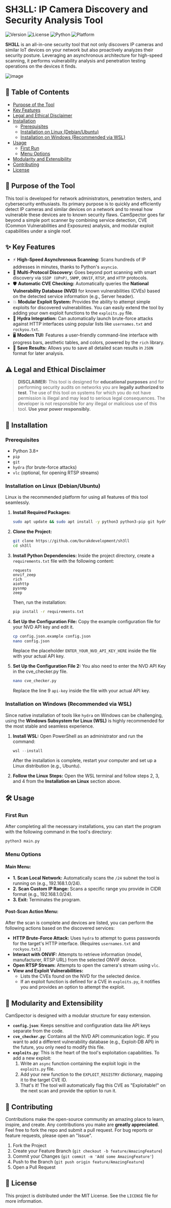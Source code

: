# SH3LL: IP Camera Discovery and Security Analysis Tool

![Version](https://img.shields.io/badge/version-v2.0-blue.svg) ![License](https://img.shields.io/badge/license-MIT-green.svg) ![Python](https://img.shields.io/badge/python-3.8+-brightgreen.svg) ![Platform](https://img.shields.io/badge/platform-Linux%20|%20Windows%20(WSL)-orange.svg)

**SH3LL** is an all-in-one security tool that not only discovers IP cameras and similar IoT devices on your network but also proactively analyzes their security posture. Leveraging an asynchronous architecture for high-speed scanning, it performs vulnerability analysis and penetration testing operations on the devices it finds.

![image](https://github.com/user-attachments/assets/81cebc3e-7cb6-44d9-9414-79e051cb2ae9)

## 📑 Table of Contents
- [Purpose of the Tool](#-purpose-of-the-tool)
- [Key Features](#-key-features)
- [Legal and Ethical Disclaimer](#️-legal-and-ethical-disclaimer)
- [Installation](#-installation)
  - [Prerequisites](#prerequisites)
  - [Installation on Linux (Debian/Ubuntu)](#installation-on-linux-debianubuntu)
  - [Installation on Windows (Recommended via WSL)](#installation-on-windows-recommended-via-wsl)
- [Usage](#️-usage)
  - [First Run](#first-run)
  - [Menu Options](#menu-options)
- [Modularity and Extensibility](#-modularity-and-extensibility)
- [Contributing](#-contributing)
- [License](#-license)

## 🎯 Purpose of the Tool
This tool is developed for network administrators, penetration testers, and cybersecurity enthusiasts. Its primary purpose is to quickly and efficiently detect IP cameras and similar devices on a network and to reveal how vulnerable these devices are to known security flaws. CamSpector goes far beyond a simple port scanner by combining service detection, CVE (Common Vulnerabilities and Exposures) analysis, and modular exploit capabilities under a single roof.

## ✨ Key Features
-   ⚡ **High-Speed Asynchronous Scanning:** Scans hundreds of IP addresses in minutes, thanks to Python's `asyncio`.
-   📡 **Multi-Protocol Discovery:** Goes beyond port scanning with smart discovery via `SSDP (UPnP)`, `SNMP`, `ONVIF`, `RTSP`, and `HTTP` protocols.
-   🛡️ **Automatic CVE Checking:** Automatically queries the **National Vulnerability Database (NVD)** for known vulnerabilities (CVEs) based on the detected service information (e.g., Server header).
-   💥 **Modular Exploit System:** Provides the ability to attempt simple exploits for discovered vulnerabilities. You can easily extend the tool by adding your own exploit functions to the `exploits.py` file.
-   🔐 **Hydra Integration:** Can automatically launch brute-force attacks against HTTP interfaces using popular lists like `usernames.txt` and `rockyou.txt`.
-   🖥️ **Modern TUI:** Features a user-friendly command-line interface with progress bars, aesthetic tables, and colors, powered by the `rich` library.
-   💾 **Save Results:** Allows you to save all detailed scan results in `JSON` format for later analysis.

## ⚠️ Legal and Ethical Disclaimer
> **DISCLAIMER:** This tool is designed for **educational purposes** and for performing security audits on networks you are **legally authorized to test**. The use of this tool on systems for which you do not have permission is illegal and may lead to serious legal consequences. The developer is not responsible for any illegal or malicious use of this tool. **Use your power responsibly.**

## 🚀 Installation
### Prerequisites
- Python 3.8+
- `pip`
- `git`
- `hydra` (for brute-force attacks)
- `vlc` (optional, for opening RTSP streams)

### Installation on Linux (Debian/Ubuntu)
Linux is the recommended platform for using all features of this tool seamlessly.

1.  **Install Required Packages:**
    ```bash
    sudo apt update && sudo apt install -y python3 python3-pip git hydra vlc
    ```

2.  **Clone the Project:**
    ```bash
    git clone https://github.com/burakdevelopment/sh3ll
    cd sh3ll
    ```

3.  **Install Python Dependencies:**
    Inside the project directory, create a `requirements.txt` file with the following content:
    ```
    requests
    onvif_zeep
    rich
    aiohttp
    pysnmp
    zeep
    ```
    Then, run the installation:
    ```bash
    pip install -r requirements.txt
    ```

4.  **Set Up the Configuration File:**
    Copy the example configuration file for your NVD API key and edit it.
    ```bash
    cp config.json.example config.json
    nano config.json
    ```
    Replace the placeholder `ENTER_YOUR_NVD_API_KEY_HERE` inside the file with your actual API key.

5.  **Set Up the Configuration File 2:**
    You also need to enter the NVD API Key in the cve_checker.py file.
    ```bash
    nano cve_checker.py
    ```
    Replace the line 9 `api-key` inside the file with your actual API key.

### Installation on Windows (Recommended via WSL)
Since native installation of tools like `hydra` on Windows can be challenging, using the **Windows Subsystem for Linux (WSL)** is highly recommended for the most stable and seamless experience.

1.  **Install WSL:**
    Open PowerShell as an administrator and run the command:
    ```powershell
    wsl --install
    ```
    After the installation is complete, restart your computer and set up a Linux distribution (e.g., Ubuntu).

2.  **Follow the Linux Steps:**
    Open the WSL terminal and follow steps 2, 3, and 4 from the **Installation on Linux** section above.

## 🛠️ Usage
### First Run
After completing all the necessary installations, you can start the program with the following command in the tool's directory:
```bash
python3 main.py
```

### Menu Options
#### Main Menu:
- **1. Scan Local Network:** Automatically scans the `/24` subnet the tool is running on (e.g., 192.168.1.0/24).
- **2. Scan Custom IP Range:** Scans a specific range you provide in CIDR format (e.g., 192.168.1.0/24).
- **3. Exit:** Terminates the program.

#### Post-Scan Action Menu:
After the scan is complete and devices are listed, you can perform the following actions based on the discovered services:
- **HTTP Brute-Force Attack:** Uses `hydra` to attempt to guess passwords for the target's HTTP interface. (Requires `usernames.txt` and `rockyou.txt`.)
- **Interact with ONVIF:** Attempts to retrieve information (model, manufacturer, RTSP URL) from the selected ONVIF device.
- **Open RTSP Stream:** Attempts to open the camera's stream using `vlc`.
- **View and Exploit Vulnerabilities:**
  - Lists the CVEs found on the NVD for the selected device.
  - If an exploit function is defined for a CVE in `exploits.py`, it notifies you and provides an option to attempt the exploit.

## 🧩 Modularity and Extensibility
CamSpector is designed with a modular structure for easy extension.

- **`config.json`**: Keeps sensitive and configuration data like API keys separate from the code.
- **`cve_checker.py`**: Contains all the NVD API communication logic. If you want to add a different vulnerability database (e.g., Exploit-DB API) in the future, you only need to modify this file.
- **`exploits.py`**: This is the heart of the tool's exploitation capabilities. To add a new exploit:
  1. Write an `async` function containing the exploit logic in the `exploits.py` file.
  2. Add your new function to the `EXPLOIT_REGISTRY` dictionary, mapping it to the target CVE ID.
  3. That's it! The tool will automatically flag this CVE as "Exploitable!" on the next scan and provide the option to run it.

## 🤝 Contributing
Contributions make the open-source community an amazing place to learn, inspire, and create. Any contributions you make are **greatly appreciated**. Feel free to fork the repo and submit a pull request. For bug reports or feature requests, please open an "Issue".

1. Fork the Project
2. Create your Feature Branch (`git checkout -b feature/AmazingFeature`)
3. Commit your Changes (`git commit -m 'Add some AmazingFeature'`)
4. Push to the Branch (`git push origin feature/AmazingFeature`)
5. Open a Pull Request

## 📜 License
This project is distributed under the MIT License. See the `LICENSE` file for more information.
